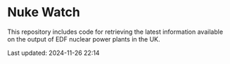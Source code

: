 # Nuke Watch

This repository includes code for retrieving the latest information available on the output of EDF nuclear power plants in the UK.

Last updated: 2024-11-26 22:14